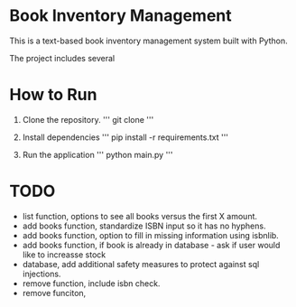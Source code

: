 # Book Inventory Management

This is a text-based book inventory management system built with Python. 

The project includes several 

# How to Run

1. Clone the repository.
'''
git clone 
'''

2. Install dependencies
'''
pip install -r requirements.txt
'''

3. Run the application
'''
python main.py
'''

# TODO
- list function, options to see all books versus the first X amount.
- add books function, standardize ISBN input so it has no hyphens.
- add books function, option to fill in missing information using isbnlib.
- add books function, if book is already in database - ask if user would like to increasse stock 
- database, add additional safety measures to protect against sql injections.
- remove function, include isbn check. 
- remove funciton, 